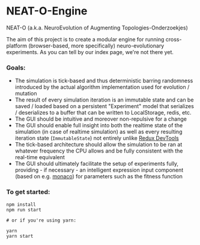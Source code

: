 # NEAT-O-Engine

NEAT-O (a.k.a. NeuroEvolution of Augmenting Topologies-Onderzoekjes)

The aim of this project is to create a modular engine for running cross-platform (browser-based, more specifically) neuro-evolutionary experiments.
As you can tell by our index page, we're not there yet.

### Goals:

 - The simulation is tick-based and thus deterministic barring randomness introduced by the actual algorithm implementation used for evolution / mutation
 - The result of every simulation iteration is an immutable state and can be saved / loaded based on a persistent "Experiment" model that serializes / deserializes to a buffer that can be written to LocalStorage, redis, etc.
 - The GUI should be intuitive and moreover non-repulsive for a change
 - The GUI should enable full insight into both the realtime state of the simulation (in case of realtime simulation) as well as every resulting iteration state (`ImmutableState`) not entirely unlike [Redux DevTools](https://github.com/reduxjs/redux-devtools)
 - The tick-based architecture should allow the simulation to be ran at whatever frequency the CPU allows and be fully consistent with the real-time equivalent
 - The GUI should ultimately facilitate the setup of experiments fully, providing - if necessary - an intelligent expression input component (based on e.g. [monaco](https://microsoft.github.io/monaco-editor/index.html)) for parameters such as the fitness function

### To get started:

```
npm install
npm run start

# or if you're using yarn:

yarn
yarn start
```
